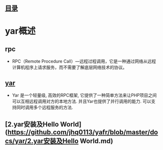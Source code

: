 ## [目录](https://github.com/jhq0113/yafr/blob/master/docs/index.md)

# yar概述

## rpc
* RPC（Remote Procedure Call）—远程过程调用，它是一种通过网络从远程计算机程序上请求服务，而不需要了解底层网络技术的协议。

## [yar](http://php.net/manual/zh/book.yar.php)

* Yar 是一个轻量级, 高效的RPC框架, 它提供了一种简单方法来让PHP项目之间可以互相远程调用对方的本地方法. 并且Yar也提供了并行调用的能力. 可以支持同时调用多个远程服务的方法.

## [2.yar安装及Hello World](https://github.com/jhq0113/yafr/blob/master/docs/yar/2.yar安装及Hello World.md)